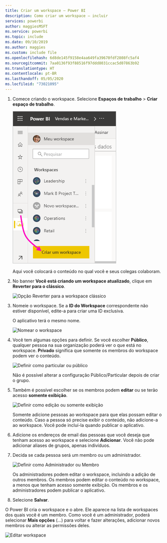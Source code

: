 ```yaml
---
title: Criar um workspace – Power BI
description: Como criar um workspace – incluir
services: powerbi
author: maggiesMSFT
ms.service: powerbi
ms.topic: include
ms.date: 09/10/2019
ms.author: maggies
ms.custom: include file
ms.openlocfilehash: 6d8de145f9158e4aa649fa39670fdf2808fc5af4
ms.sourcegitcommit: 7aa0136f93f88516f97ddd8031ccac5d07863b92
ms.translationtype: HT
ms.contentlocale: pt-BR
ms.lasthandoff: 05/05/2020
ms.locfileid: "73021095"
---
```

1. Comece criando o workspace. Selecione **Espaços de trabalho** > **Criar espaço de trabalho**. 
   
     ![Criar o workspace](media/powerbi-service-create-app-workspace/power-bi-workspace-create.png)
   
    Aqui você colocará o conteúdo no qual você e seus colegas colaboram.

2. No banner **Você está criando um workspace atualizado**, clique em **Reverter para o clássico**. 

    ![Opção Reverter para a workspace clássico](media/powerbi-service-create-app-workspace/power-bi-revert-classic-workspace.png)

3. Nomeie o workspace. Se a **ID do Workspace** correspondente não estiver disponível, edite-a para criar uma ID exclusiva.
   
     O aplicativo terá o mesmo nome.
   
     ![Nomear o workspace](media/powerbi-service-create-app-workspace/power-bi-apps-create-workspace-name.png)

3. Você tem algumas opções para definir. Se você escolher **Público**, qualquer pessoa na sua organização poderá ver o que está no workspace. **Privado** significa que somente os membros do workspace podem ver o conteúdo.
   
     ![Definir como particular ou público](media/powerbi-service-create-app-workspace/power-bi-apps-create-workspace-private-public.png)
   
    Não é possível alterar a configuração Público/Particular depois de criar o grupo.

4. Também é possível escolher se os membros podem **editar** ou se terão acesso **somente exibição**.
   
     ![Definir como edição ou somente exibição](media/powerbi-service-create-app-workspace/power-bi-apps-create-workspace-members-edit.png)
   
     Somente adicione pessoas ao workspace para que elas possam editar o conteúdo. Caso a pessoa só precise exibir o conteúdo, não adicione-a ao workspace. Você pode incluí-la quando publicar o aplicativo.

5. Adicione os endereços de email das pessoas que você deseja que tenham acesso ao workspace e selecione **Adicionar**. Você não pode adicionar aliases de grupos, apenas indivíduos.

6. Decida se cada pessoa será um membro ou um administrador.
   
     ![Definir como Administrador ou Membro](media/powerbi-service-create-app-workspace/power-bi-apps-create-workspace-admin.png)
   
    Os administradores podem editar o workspace, incluindo a adição de outros membros. Os membros podem editar o conteúdo no workspace, a menos que tenham acesso somente exibição. Os membros e os administradores podem publicar o aplicativo.

7. Selecione **Salvar**.

O Power BI cria o workspace e o abre. Ele aparece na lista de workspaces dos quais você é um membro. Como você é um administrador, poderá selecionar **Mais opções** (...) para voltar e fazer alterações, adicionar novos membros ou alterar as permissões deles.

![Editar workspace](media/powerbi-service-create-app-workspace/power-bi-workspace-old-settings.png)

